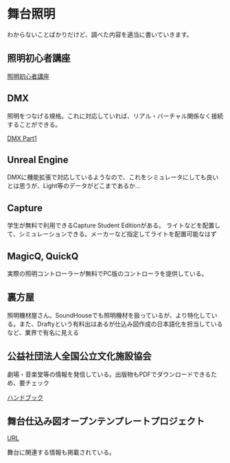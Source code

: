 # 舞台照明

わからないことばかりだけど、調べた内容を適当に書いていきます。

## 照明初心者講座
[照明初心者講座](https://www.soundhouse.co.jp/howto/light/)

## DMX
照明をつなげる規格。これに対応していれば、リアル・バーチャル関係なく接続することができる。

[DMX Part1](dmx_01.md)

## Unreal Engine
DMXに機能拡張で対応しているようなので、これをシミュレータにしても良いとは思うが、Light等のデータがどこまであるか...

## Capture
学生が無料で利用できるCapture Student Editionがある。
ライトなどを配置して、シミュレーションできる。メーカーなど指定してライトを配置可能なはず

## MagicQ, QuickQ
実際の照明コントローラーが無料でPC版のコントローラを提供している。

## 裏方屋
照明機材屋さん。SoundHouseでも照明機材を扱っているが、より特化している。また、Draftyという有料出はあるが仕込み図作成の日本語化を担当しているなど、業界で有名に見える

## 公益社団法人全国公立文化施設協会
劇場・音楽堂等の情報を発信している。出版物もPDFでダウンロードできるため、要チェック

[ハンドブック](https://www.zenkoubun.jp/publication/handbook.html)

## 舞台仕込み図オープンテンプレートプロジェクト
[URL](https://template.kiwisoundworks.com/)

舞台に関連する情報も掲載されている。

